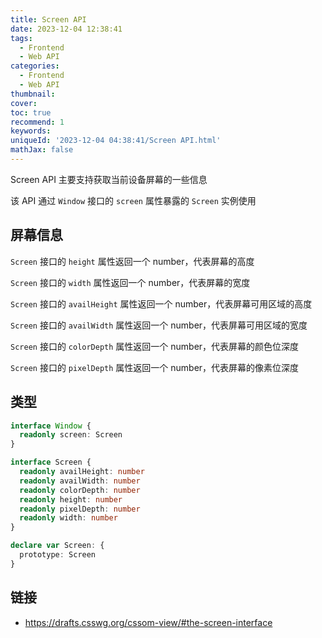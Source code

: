 ```yaml
---
title: Screen API
date: 2023-12-04 12:38:41
tags:
  - Frontend
  - Web API
categories:
  - Frontend
  - Web API
thumbnail:
cover:
toc: true
recommend: 1
keywords:
uniqueId: '2023-12-04 04:38:41/Screen API.html'
mathJax: false
---
```


Screen API 主要支持获取当前设备屏幕的一些信息

该 API 通过 `Window` 接口的 `screen` 属性暴露的 `Screen` 实例使用

## 屏幕信息

`Screen` 接口的 `height` 属性返回一个 number，代表屏幕的高度

`Screen` 接口的 `width` 属性返回一个 number，代表屏幕的宽度

`Screen` 接口的 `availHeight` 属性返回一个 number，代表屏幕可用区域的高度

`Screen` 接口的 `availWidth` 属性返回一个 number，代表屏幕可用区域的宽度

`Screen` 接口的 `colorDepth` 属性返回一个 number，代表屏幕的颜色位深度

`Screen` 接口的 `pixelDepth` 属性返回一个 number，代表屏幕的像素位深度

## 类型

```ts
interface Window {
  readonly screen: Screen
}

interface Screen {
  readonly availHeight: number
  readonly availWidth: number
  readonly colorDepth: number
  readonly height: number
  readonly pixelDepth: number
  readonly width: number
}

declare var Screen: {
  prototype: Screen
}
```

## 链接

* <https://drafts.csswg.org/cssom-view/#the-screen-interface>
